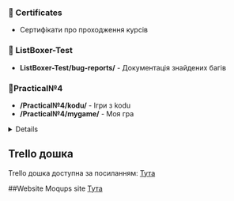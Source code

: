 ### 📁 Certificates
- Сертифікати про проходження курсів

### 📁 ListBoxer-Test
- **ListBoxer-Test/bug-reports/** - Документація знайдених багів
### 📁Practical№4
- **/Practical№4/kodu/** - Ігри з kodu
- **/Practical№4/mygame/** - Моя гра
<details>Для відстеження руки я взяв готовий код з прикладом використання MediaPipe</details>

  ## Trello дошка
Trello дошка доступна за посиланням:
[Тута](https://trello.com/invite/b/678fd5faadfc682bbc980d9d/ATTI47f660b404a54a0e3302683fc2875c90ADB6A40D/моя-доска-trello)

  ##Website
Moqups site 
[Тута](https://app.moqups.com/KH3TBssYpjEIovt1XvOlOyvhg2l6tO8y/view/page/abbf9ae17)
